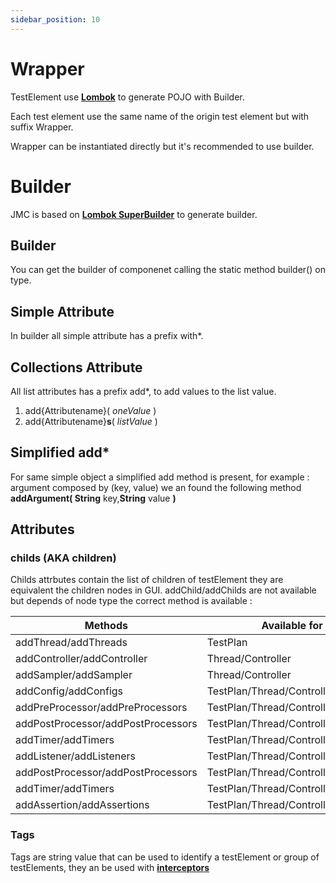 ```yaml
---
sidebar_position: 10
---
```


# Wrapper

TestElement use **[Lombok](https://projectlombok.org)** to generate POJO with Builder.

Each test element use the same name of the origin test element but with suffix Wrapper.

Wrapper can be instantiated directly but it's recommended to use builder.


# Builder
JMC is based on **[Lombok SuperBuilder](https://projectlombok.org/features/experimental/SuperBuilder)** to generate builder.

## Builder

You can get the builder of componenet calling the static method builder() on type.

## Simple Attribute

In builder all simple attribute has a prefix with\*.

## Collections Attribute

All list attributes has a prefix add\*, to add values to the list value.

1. add{Attributename}( _oneValue_ )
1. add{Attributename}**s**( _listValue_ )

## Simplified add\*

For same simple object a simplified add method is present, for example : argument composed by (key, value) we an found the following method **addArgument( String** key,**String** value **)**

## Attributes

### childs (AKA children)

Childs attrbutes contain the list of children of testElement they are equivalent the children nodes in GUI.
addChild/addChilds are not available but depends of node type the correct method is available :

| Methods                           | Available for                      |
| ---------------------------------- | ---------------------------------- |
| addThread/addThreads               | TestPlan                           |
| addController/addController        | Thread/Controller                  |
| addSampler/addSampler              | Thread/Controller                  |
| addConfig/addConfigs               | TestPlan/Thread/Controller/Sampler |
| addPreProcessor/addPreProcessors   | TestPlan/Thread/Controller/Sampler |
| addPostProcessor/addPostProcessors | TestPlan/Thread/Controller/Sampler |
| addTimer/addTimers                 | TestPlan/Thread/Controller/Sampler |
| addListener/addListeners           | TestPlan/Thread/Controller/Sampler |
| addPostProcessor/addPostProcessors | TestPlan/Thread/Controller/Sampler |
| addTimer/addTimers                 | TestPlan/Thread/Controller/Sampler |
| addAssertion/addAssertions         | TestPlan/Thread/Controller/Sampler |

### Tags

Tags are string value that can be used to identify a testElement or group of testElements, they an be used with **[interceptors](/docs/users/Interceptor)**
